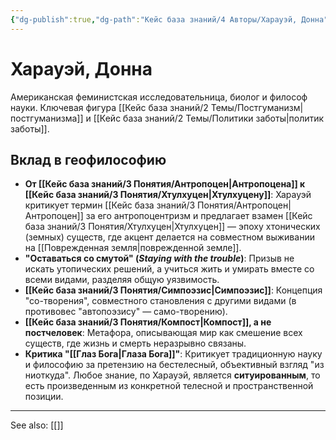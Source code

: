 ```yaml
---
{"dg-publish":true,"dg-path":"Кейс база знаний/4 Авторы/Харауэй, Донна","permalink":"/kejs-baza-znanij/4-avtory/harauej-donna/"}
---
```


# Харауэй, Донна

Американская феминистская исследовательница, биолог и философ науки. Ключевая фигура [[Кейс база знаний/2 Темы/Постгуманизм\|постгуманизма]] и [[Кейс база знаний/2 Темы/Политики заботы\|политик заботы]].

## Вклад в геофилософию
- **От [[Кейс база знаний/3 Понятия/Антропоцен\|Антропоцена]] к [[Кейс база знаний/3 Понятия/Хтулхуцен\|Хтулхуцену]]**: Харауэй критикует термин [[Кейс база знаний/3 Понятия/Антропоцен\|Антропоцен]] за его антропоцентризм и предлагает взамен [[Кейс база знаний/3 Понятия/Хтулхуцен\|Хтулхуцен]] — эпоху хтонических (земных) существ, где акцент делается на совместном выживании на [[Поврежденная земля\|поврежденной земле]].
- **"Оставаться со смутой" (*Staying with the trouble*)**: Призыв не искать утопических решений, а учиться жить и умирать вместе со всеми видами, разделяя общую уязвимость.
- **[[Кейс база знаний/3 Понятия/Симпоэзис\|Симпоэзис]]**: Концепция "со-творения", совместного становления с другими видами (в противовес "автопоэзису" — само-творению).
- **[[Кейс база знаний/3 Понятия/Компост\|Компост]], а не постчеловек**: Метафора, описывающая мир как смешение всех существ, где жизнь и смерть неразрывно связаны.
- **Критика "[[Глаз Бога\|Глаза Бога]]"**: Критикует традиционную науку и философию за претензию на бестелесный, объективный взгляд "из ниоткуда". Любое знание, по Харауэй, является **ситуированным**, то есть произведенным из конкретной телесной и пространственной позиции.






---
See also:
[[]]
